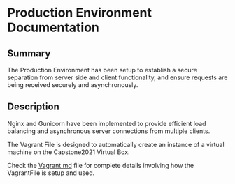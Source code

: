 

# Production Environment Documentation


## Summary
The Production Environment has been setup to establish a secure separation from server side and client functionality, and ensure requests are being received securely and asynchronously.

## Description
Nginx and Gunicorn have been implemented to provide efficient load balancing and asynchronous server connections from multiple clients.


The Vagrant File is designed to automatically create an instance of a virtual machine on the Capstone2021 Virtual Box.


Check the [Vagrant.md](https://github.com/cs334s21/capstone2021/blob/main/docs/vagrant.md) file for complete details involving how the VagrantFile is setup and used.
